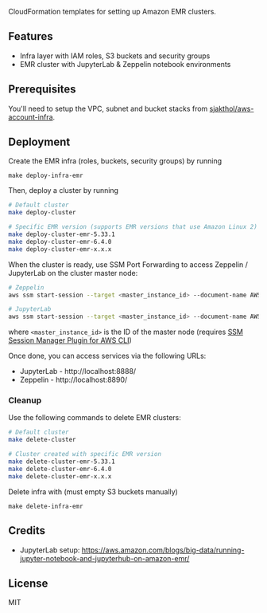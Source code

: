 CloudFormation templates for setting up Amazon EMR clusters.

## Features

* Infra layer with IAM roles, S3 buckets and security groups
* EMR cluster with JupyterLab & Zeppelin notebook environments

## Prerequisites

You'll need to setup the VPC, subnet and bucket stacks from [sjakthol/aws-account-infra](https://github.com/sjakthol/aws-account-infra).

## Deployment

Create the EMR infra (roles, buckets, security groups) by running

```
make deploy-infra-emr
```

Then, deploy a cluster by running

```bash
# Default cluster
make deploy-cluster

# Specific EMR version (supports EMR versions that use Amazon Linux 2)
make deploy-cluster-emr-5.33.1
make deploy-cluster-emr-6.4.0
make deploy-cluster-emr-x.x.x
```

When the cluster is ready, use SSM Port Forwarding to access Zeppelin / JupyterLab on the cluster master node:
```bash
# Zeppelin
aws ssm start-session --target <master_instance_id> --document-name AWS-StartPortForwardingSession --parameters '{"portNumber":["8890"],"localPortNumber":["8890"]}'

# JupyterLab
aws ssm start-session --target <master_instance_id> --document-name AWS-StartPortForwardingSession --parameters '{"portNumber":["8888"],"localPortNumber":["8888"]}'
```

where `<master_instance_id>` is the ID of the master node (requires [SSM Session Manager Plugin for AWS CLI](https://docs.aws.amazon.com/systems-manager/latest/userguide/session-manager-working-with-install-plugin.html))

Once done, you can access services via the following URLs:
* JupyterLab - http://localhost:8888/
* Zeppelin - http://localhost:8890/

### Cleanup

Use the following commands to delete EMR clusters:

```bash
# Default cluster
make delete-cluster

# Cluster created with specific EMR version
make delete-cluster-emr-5.33.1
make delete-cluster-emr-6.4.0
make delete-cluster-emr-x.x.x
```

Delete infra with (must empty S3 buckets manually)

```
make delete-infra-emr
```

## Credits
* JupyterLab setup: https://aws.amazon.com/blogs/big-data/running-jupyter-notebook-and-jupyterhub-on-amazon-emr/

## License

MIT
